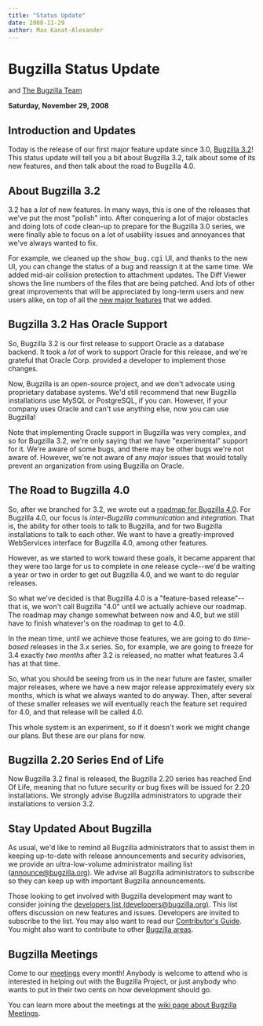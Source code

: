```yaml
---
title: "Status Update"
date: 2008-11-29
author: Max Kanat-Alexander
---
```

# Bugzilla Status Update

[](http://www.everythingsolved.com/) and [The Bugzilla Team](https://www.bugzilla.org/developers/profiles.html)

**Saturday, November 29, 2008**

## Introduction and Updates

Today is the release of our first major feature update since 3.0, [Bugzilla 3.2](/releases/3.2/)! This status update will tell you a bit about Bugzilla 3.2, talk about some of its new features, and then talk about the road to Bugzilla 4.0.

## About Bugzilla 3.2

3.2 has a _lot_ of new features. In many ways, this is one of the releases that we've put the most "polish" into. After conquering a lot of major obstacles and doing lots of code clean-up to prepare for the Bugzilla 3.0 series, we were finally able to focus on a lot of usability issues and annoyances that we've always wanted to fix.

For example, we cleaned up the <kbd>show\_bug.cgi</kbd> UI, and thanks to the new UI, you can change the status of a bug and reassign it at the same time. We added mid-air collision protection to attachment updates. The Diff Viewer shows the line numbers of the files that are being patched. And _lots_ of other great improvements that will be appreciated by long-term users and new users alike, on top of all the [new major features](/releases/3.2) that we added.

## Bugzilla 3.2 Has Oracle Support

So, Bugzilla 3.2 is our first release to support Oracle as a database backend. It took a _lot_ of work to support Oracle for this release, and we're grateful that Oracle Corp. provided a developer to implement those changes.

Now, Bugzilla is an open-source project, and we don't advocate using proprietary database systems. We'd still recommend that new Bugzilla installations use MySQL or PostgreSQL, if you can. However, if your company uses Oracle and can't use anything else, now you can use Bugzilla!

Note that implementing Oracle support in Bugzilla was very complex, and so for Bugzilla 3.2, we're only saying that we have "experimental" support for it. We're aware of some bugs, and there may be other bugs we're not aware of. However, we're not aware of any _major_ issues that would totally prevent an organization from using Bugzilla on Oracle.

## The Road to Bugzilla 4.0

So, after we branched for 3.2, we wrote out a [roadmap for Bugzilla 4.0](https://wiki.mozilla.org/Bugzilla:Roadmap). For Bugzilla 4.0, our focus is _inter-Bugzilla communication_ and _integration_. That is, the ability for other tools to talk to Bugzilla, and for two Bugzilla installations to talk to each other. We want to have a greatly-improved WebServices interface for Bugzilla 4.0, among other features.

However, as we started to work toward these goals, it became apparent that they were too large for us to complete in one release cycle--we'd be waiting a year or two in order to get out Bugzilla 4.0, and we want to do regular releases.

So what we've decided is that Bugzilla 4.0 is a "feature-based release"--that is, we won't call Bugzilla "4.0" until we actually achieve our roadmap. The roadmap may change somewhat between now and 4.0, but we still have to finish whatever's on the roadmap to get to 4.0.

In the mean time, until we achieve those features, we are going to do _time-based_ releases in the 3.x series. So, for example, we are going to freeze for 3.4 exactly _two months_ after 3.2 is released, no matter what features 3.4 has at that time.

So, what you should be seeing from us in the near future are faster, smaller major releases, where we have a new major release approximately every six months, which is what we always wanted to do anyway. Then, after several of these smaller releases we will eventually reach the feature set required for 4.0, and that release will be called 4.0.

This whole system is an experiment, so if it doesn't work we might change our plans. But these are our plans for now.

## Bugzilla 2.20 Series End of Life

Now Bugzilla 3.2 final is released, the Bugzilla 2.20 series has reached End Of Life, meaning that no future security or bug fixes will be issued for 2.20 installations. We strongly advise Bugzilla administrators to upgrade their installations to version 3.2.

## Stay Updated About Bugzilla

As usual, we'd like to remind all Bugzilla administrators that to assist them in keeping up-to-date with release announcements and security advisories, we provide an ultra-low-volume administrator mailing list ([announce@bugzilla.org](https://lists.bugzilla.org/cgi-bin/mj_wwwusr?func=lists-full-long&extra=announce)). We advise all Bugzilla administrators to subscribe so they can keep up with important Bugzilla announcements.

Those looking to get involved with Bugzilla development may want to consider joining the [developers list (developers@bugzilla.org)](https://lists.bugzilla.org/cgi-bin/mj_wwwusr?func=lists-long-full&extra=developers). This list offers discussion on new features and issues. Developers are invited to subscribe to the list. You may also want to read our [Contributor's Guide](https://www.bugzilla.org/docs/contributor.html). You might also want to contribute to other [Bugzilla areas](https://wiki.mozilla.org/Bugzilla:Bugzilla:Teams).

## Bugzilla Meetings

Come to our [meetings](https://wiki.mozilla.org/Bugzilla:Meetings) every month! Anybody is welcome to attend who is interested in helping out with the Bugzilla Project, or just anybody who wants to put in their two cents on how development should go.

You can learn more about the meetings at the [wiki page about Bugzilla Meetings](https://wiki.mozilla.org/Bugzilla:Meetings).
